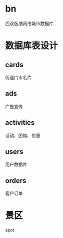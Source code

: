bn
==

西双版纳网络城市数据库

数据库表设计
============

cards
------
街道门市名片

ads
---
广告宣传

activities
----------
活动、团购、优惠

users
-----
用户数据库

orders
------
客户订单

景区
====
spot

